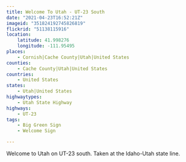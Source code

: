 ```yaml
---
title: Welcome To Utah - UT-23 South
date: "2021-04-23T16:52:21Z"
imageid: "351824192745826819"
flickrid: "51138115916"
location:
    latitude: 41.998276
    longitude: -111.95495
places:
    - Cornish|Cache County|Utah|United States
counties:
    - Cache County|Utah|United States
countries:
    - United States
states:
    - Utah|United States
highwaytypes:
    - Utah State Highway
highways:
    - UT-23
tags:
    - Big Green Sign
    - Welcome Sign

---
```

Welcome to Utah on UT-23 south.  Taken at the Idaho-Utah state line.